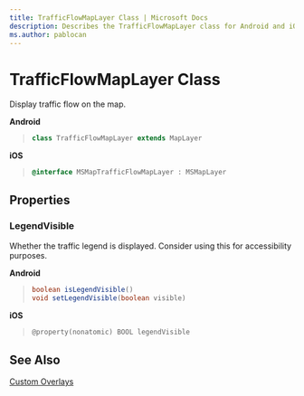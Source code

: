 ```yaml
---
title: TrafficFlowMapLayer Class | Microsoft Docs
description: Describes the TrafficFlowMapLayer class for Android and iOS and provides the class's properties and additional references.
ms.author: pablocan
---
```


# TrafficFlowMapLayer Class

Display traffic flow on the map.

**Android**

>```java
> class TrafficFlowMapLayer extends MapLayer
>```

**iOS**

>```objectivec
> @interface MSMapTrafficFlowMapLayer : MSMapLayer
>```

## Properties

### LegendVisible

Whether the traffic legend is displayed. Consider using this for accessibility purposes.

**Android**

>```java
> boolean isLegendVisible()
> void setLegendVisible(boolean visible)
>```

**iOS**

>```objectivec
> @property(nonatomic) BOOL legendVisible
>```

## See Also

[Custom Overlays](../map-control-concepts/tile-layers.md)